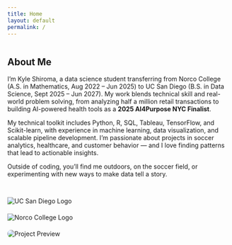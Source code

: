 ```yaml
---
title: Home
layout: default
permalink: /
---
```


<div class="section" style="display: flex; flex-wrap: wrap; gap: 30px; align-items: center;">

  <!-- Text column -->
  <div style="flex: 1; min-width: 300px;">
    <h2>About Me</h2>
    <p>
      I’m Kyle Shiroma, a data science student transferring from Norco College (A.S. in Mathematics, Aug 2022 – Jun 2025) 
      to UC San Diego (B.S. in Data Science, Sept 2025 – Jun 2027). 
      My work blends technical skill and real-world problem solving, from analyzing half a million retail transactions 
      to building AI-powered health tools as a <strong>2025 AI4Purpose NYC Finalist</strong>.
    </p>
    <p>
      My technical toolkit includes Python, R, SQL, Tableau, TensorFlow, and Scikit-learn, with experience in machine learning, 
      data visualization, and scalable pipeline development. 
      I’m passionate about projects in soccer analytics, healthcare, and customer behavior — and I love finding patterns 
      that lead to actionable insights.
    </p>
    <p>
      Outside of coding, you’ll find me outdoors, on the soccer field, or experimenting with new ways to make data tell a story.
    </p>
  </div>

  <!-- Image column -->
  <div style="flex: 1; min-width: 280px; display: flex; flex-direction: column; gap: 20px;">
    <img src="/assets/images/ucsd-logo.png" alt="UC San Diego Logo" style="max-width: 200px;">
    <img src="/assets/images/norco-logo.png" alt="Norco College Logo" style="max-width: 200px;">
    <img src="/assets/images/project-preview.png" alt="Project Preview" style="max-width: 100%; border-radius: 8px;">
  </div>

</div>
